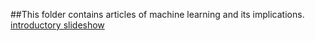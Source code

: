 ##This folder contains articles of machine learning and its implications.
[introductory slideshow](http://www.slideshare.net/21_venkat/s-32981502)
